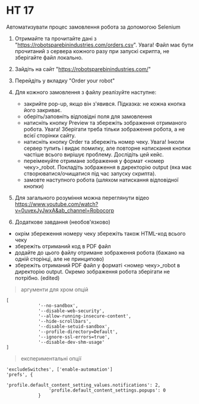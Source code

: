 # HT 17
Автоматизувати процес замовлення робота за допомогою Selenium
1. Отримайте та прочитайте дані з "https://robotsparebinindustries.com/orders.csv". Увага! Файл має бути прочитаний з сервера кожного разу при запускі скрипта, не зберігайте файл локально.
2. Зайдіть на сайт "https://robotsparebinindustries.com/"
3. Перейдіть у вкладку "Order your robot"
4. Для кожного замовлення з файлу реалізуйте наступне:
    - закрийте pop-up, якщо він з'явився. Підказка: не кожна кнопка його закриває.
    - оберіть/заповніть відповідні поля для замовлення
    - натисніть кнопку Preview та збережіть зображення отриманого робота. Увага! Зберігати треба тільки зображення робота, а не всієї сторінки сайту.
    - натисніть кнопку Order та збережіть номер чеку. Увага! Інколи сервер тупить і видає помилку, але повторне натискання кнопки частіше всього вирішує проблему. Дослідіть цей кейс.
    - переіменуйте отримане зображення у формат <номер чеку>_robot. Покладіть зображення в директорію output (яка має створюватися/очищатися під час запуску скрипта).
    - замовте наступного робота (шляхом натискання відповідної кнопки)
5. Для загального розуміння можна переглянути відео https://www.youtube.com/watch?v=0uvexJyJwxA&ab_channel=Robocorp

6. Додаткове завдання (необов'язково)
  - окрім збереження номеру чеку збережіть також HTML-код всього чеку
  - збережіть отриманий код в PDF файл
  - додайте до цього файлу отримане зображення робота (бажано на одній сторінці, але не принципово)
  - збережіть отриманий PDF файл у форматі <номер чеку>_robot в директорію output. Окремо зображення робота зберігати не потрібно. (edited) 
	
>	аргументи для хром опцій
```
[
            '--no-sandbox',
            '--disable-web-security',
            '--allow-running-insecure-content',
            '--hide-scrollbars',
            '--disable-setuid-sandbox',
            '--profile-directory=Default',
            '--ignore-ssl-errors=true',
            '--disable-dev-shm-usage'
]
```

> експериментальні опції
```
'excludeSwitches', ['enable-automation']
'prefs', {
                'profile.default_content_setting_values.notifications': 2,
                'profile.default_content_settings.popups': 0
            }
```
